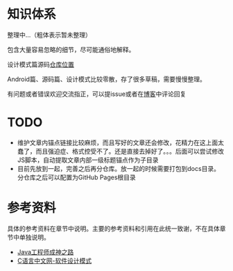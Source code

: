 # 知识体系

整理中...（粗体表示暂未整理）

包含大量容易忽略的细节，尽可能通俗地解释。

设计模式篇源码[仓库位置](https://github.com/Afauria/DesignPattern)

Android篇、源码篇、设计模式比较零散，存了很多草稿，需要慢慢整理。

有问题或者错误欢迎交流指正，可以提issue或者在[博客](https://blog.afauria.xyz/2021/04/04/%E7%9F%A5%E8%AF%86%E4%BD%93%E7%B3%BB/)中评论回复

# TODO

* 维护文章内锚点链接比较麻烦，而且写好的文章还会修改，花精力在这上面太蠢了，而且强迫症、格式控受不了。还是直接去掉好了。。。后面可以尝试修改JS脚本，自动提取文章内部一级标题锚点作为子目录
* 目前先放到一起，完善之后再分仓库。放一起的时候需要打包到docs目录。分仓库之后可以配置为GitHub Pages根目录

# 参考资料

具体的参考资料在章节中说明。主要的参考资料和引用在此统一致谢，不在具体章节中单独说明。

* [Java工程师成神之路](https://hollischuang.github.io/toBeTopJavaer/#/)
* [C语言中文网-软件设计模式](http://c.biancheng.net/view/1317.html)
